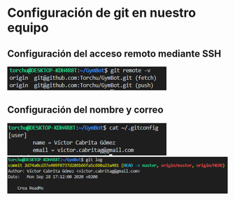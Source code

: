 # Configuración de git en nuestro equipo
## Configuración del acceso remoto mediante SSH
![](img/git-ssh.png)

## Configuración del nombre y correo
![](img/git-name-config.png)
![Comprobamos que al hacer un commit aparecen nuestro nombre y nuestro email.](img/git-log.png)
